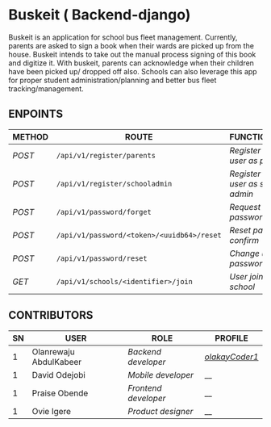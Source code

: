 # Buskeit ( Backend-django)
Buskeit is an application for school bus fleet management. Currently, parents are asked to sign a 
book when their wards are picked up from the house. Buskeit intends to take out the manual process signing of
this book and digitize it. With buskeit, parents can acknowledge when their children have been picked up/ dropped off also.
Schools can also leverage this app for proper student administration/planning and better bus fleet tracking/management. 

## ENPOINTS
| METHOD | ROUTE | FUNCTIONALITY |ACCESS|
| ------- | ----- | ------------- | ------------- |
| *POST* | ```/api/v1/register/parents``` | _Register new user as parent_| _All users_|
| *POST* | ```/api/v1/register/schooladmin``` | _Register new user as school admin_| _All users_|
| *POST* | ```/api/v1/password/forget``` | _Request password reset_|_All users_|
| *POST* | ```/api/v1/password/<token>/<uuidb64>/reset``` | _Reset password confirm_|_All users_|
| *POST* | ```/api/v1/password/reset``` | _Change user password_|_Authenticated user_|
| *GET* | ```/api/v1/schools/<identifier>/join``` | _User join a school_|_Authenticated user_|



## CONTRIBUTORS
| SN | USER | ROLE |PROFILE|
| ------- | ----- | ------------- | ------------- |
| 1 | Olanrewaju AbdulKabeer | _Backend developer_| _[olakayCoder1](https://github.com/olakayCoder1)_|
| 1 | David Odejobi | _Mobile developer_| __|
| 1 | Praise Obende | _Frontend developer_| __|
| 1 | Ovie Igere | _Product designer_| __|
